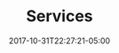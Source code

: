 ---
title: "Services"
slug: "services"
image: banner.jpg
date: 2017-10-31T22:27:21-05:00
draft: false
---
